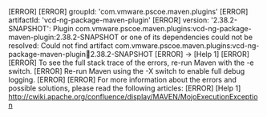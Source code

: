 [ERROR] 
[ERROR] groupId: 'com.vmware.pscoe.maven.plugins'
[ERROR] artifactId: 'vcd-ng-package-maven-plugin'
[ERROR] version: '2.38.2-SNAPSHOT': Plugin com.vmware.pscoe.maven.plugins:vcd-ng-package-maven-plugin:2.38.2-SNAPSHOT or one of its dependencies could not be resolved: Could not find artifact com.vmware.pscoe.maven.plugins:vcd-ng-package-maven-plugin:jar:2.38.2-SNAPSHOT
[ERROR] -> [Help 1]
[ERROR] 
[ERROR] To see the full stack trace of the errors, re-run Maven with the -e switch.
[ERROR] Re-run Maven using the -X switch to enable full debug logging.
[ERROR] 
[ERROR] For more information about the errors and possible solutions, please read the following articles:
[ERROR] [Help 1] http://cwiki.apache.org/confluence/display/MAVEN/MojoExecutionException
